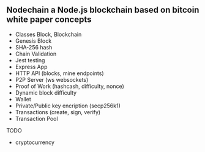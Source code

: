 ## Nodechain a Node.js blockchain based on bitcoin white paper concepts

- Classes Block, Blockchain  
- Genesis Block
- SHA-256 hash
- Chain Validation
- Jest testing
- Express App
- HTTP API (blocks, mine endpoints)
- P2P Server (ws websockets)
- Proof of Work (hashcash, difficulty, nonce)
- Dynamic block difficulty
- Wallet 
- Private/Public key encription (secp256k1)
- Transactions (create, sign, verify)
- Transaction Pool


TODO
- cryptocurrency

